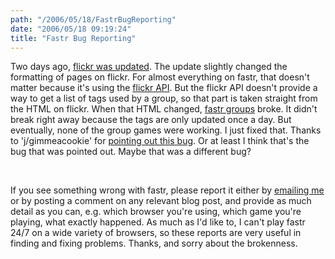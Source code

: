 ```yaml
---
path: "/2006/05/18/FastrBugReporting" 
date: "2006/05/18 09:19:24" 
title: "Fastr Bug Reporting" 
---
```

<p>Two days ago, <a href="http://blog.flickr.com/flickrblog/2006/05/alpha_beta_gamm.html">flickr was updated</a>. The update slightly changed the formatting of pages on flickr. For almost everything on fastr, that doesn't matter because it's using the <a href="http://www.flickr.com/services/api/">flickr API</a>. But the flickr API doesn't provide a way to get a list of tags used by a group, so that part is taken straight from the HTML on flickr. When that HTML changed, <a href="http://randomchaos.com/games/fastr/group/">fastr groups</a> broke. It didn't break right away because the tags are only updated once a day. But eventually, none of the group games were working. I just fixed that. Thanks to 'j/gimmeacookie' for <a href="http://typewriting.org/2006/04/16/Fastr_Groups/#comment-2252">pointing out this bug</a>. Or at least I think that's the bug that was pointed out. Maybe that was a different bug?</p><br><p>If you see something wrong with fastr, please report it either by <a href="mailto:scott@randomchaos.com">emailing me</a> or by posting a comment on any relevant blog post, and provide as much detail as you can, e.g. which browser you're using, which game you're playing, what exactly happened. As much as I'd like to, I can't play fastr 24/7 on a wide variety of browsers, so these reports are very useful in finding and fixing problems. Thanks, and sorry about the brokenness.</p>